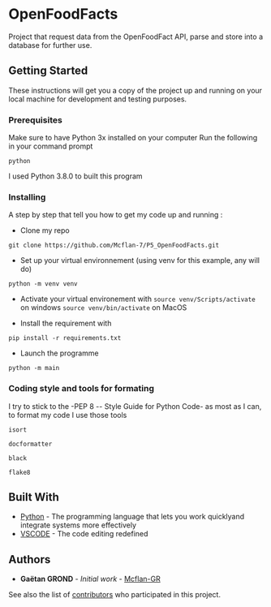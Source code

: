 
# OpenFoodFacts

Project that request data from the OpenFoodFact API, parse and store into a database 
for further use.

## Getting Started

These instructions will get you a copy of the project up and running on your local machine for development and testing purposes.

### Prerequisites

Make sure to have Python 3x installed on your computer
Run the following in your command prompt
```
python
```
I used Python 3.8.0 to built this program

### Installing

A step by step that tell you how to get my code up and running :

- Clone my repo

```
git clone https://github.com/Mcflan-7/P5_OpenFoodFacts.git
```

- Set up your virtual environnement (using venv for this example, any will do)

```
python -m venv venv
```
- Activate your virtual environement with
 `source venv/Scripts/activate` on windows 
 `source venv/bin/activate` on MacOS

- Install the requirement with

```
pip install -r requirements.txt
```
- Launch the programme 

```
python -m main
```

### Coding style and tools for formating

I try to stick to the -PEP 8 -- Style Guide for Python Code- as most as I can, to format my code I use those tools

```
isort

docformatter

black

flake8
```

## Built With

* [Python]([https://www.python.org/](https://www.python.org/)) - The programming language that lets you work quicklyand integrate systems more effectively
* [VSCODE]([https://code.visualstudio.com/](https://code.visualstudio.com/)) - The code editing redefined

## Authors

* **Gaëtan GROND** - *Initial work* - [Mcflan-GR]([https://github.com/Mcflan-7](https://github.com/Mcflan-7))

See also the list of [contributors](https://github.com/your/project/contributors) who participated in this project.
